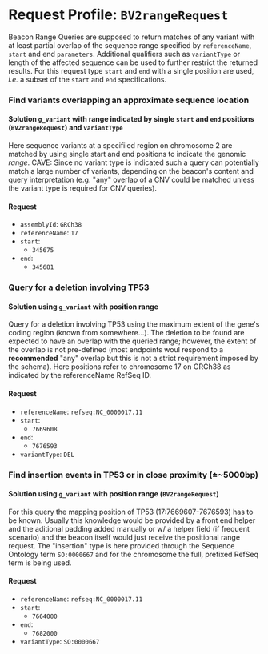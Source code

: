 # Request Profile: `BV2rangeRequest`

Beacon Range Queries are supposed to return matches of any variant with at least partial overlap of the sequence range specified by `referenceName`, `start` and end `parameters`. Additional qualifiers such as `variantType` or length of the affected sequence can be used to further restrict the returned results. For this request type `start` and `end` with a single position are used, _i.e._ a subset of the `start` and `end` specifications.

### Find variants overlapping an approximate sequence location
#### Solution `g_variant` with range indicated by single `start` and `end` positions (`BV2rangeRequest`) and `variantType`
Here sequence variants at a specifiied region on chromosome 2 are matched by using single start and end positions to indicate the genomic *range*.
CAVE: Since no variant type is indicated such a query can potentially match a large number of variants, depending on the beacon's content and query interpretation (e.g. "any" overlap of a CNV could be matched unless the variant type is required for CNV queries).
#### Request 
* `assemblyId`: `GRCh38`    
* `referenceName`: `17`    
* `start`:     
    - `345675`        
* `end`:     
    - `345681`        


### Query for a deletion involving TP53
#### Solution using `g_variant` with position range
Query for a deletion involving TP53 using the maximum extent of the gene's coding region (known from somewhere...). The deletion to be found are expected to have an overlap with the queried range; however, the extent of the overlap is not pre-defined (most endpoints woul respond to a **recommended** "any" overlap but this is not a strict requirement imposed by the schema). Here positions refer to chromosome 17 on GRCh38 as indicated by the referenceName RefSeq ID.
#### Request 
* `referenceName`: `refseq:NC_0000017.11`    
* `start`:     
    - `7669608`        
* `end`:     
    - `7676593`        
* `variantType`: `DEL`    


### Find insertion events in TP53 or in close proximity (±~5000bp)
#### Solution using `g_variant` with position range (`BV2rangeRequest`)
For this query the mapping position of TP53 (17:7669607-7676593) has to be known. Usually this knowledge would be provided by a front end helper and the aditional padding added manually or w/ a helper field (if frequent scenario) and the beacon itself would just receive the positional range request.
The "insertion" type is here provided through the Sequence Ontology term `SO:0000667` and for the chromosome the full, prefixed RefSeq term is being used.
#### Request 
* `referenceName`: `refseq:NC_0000017.11`    
* `start`:     
    - `7664000`        
* `end`:     
    - `7682000`        
* `variantType`: `SO:0000667`    
